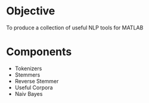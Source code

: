 Objective
==================
To produce a collection of useful NLP tools for MATLAB

Components
==================
* Tokenizers
* Stemmers
* Reverse Stemmer 
* Useful Corpora
* Naiv Bayes
